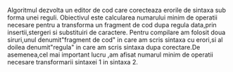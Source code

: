 Algoritmul dezvolta un editor de cod care corecteaza erorile de sintaxa sub forma unei reguli.
Obiectivul este calcularea numarului minim de operatii necesare pentru a transforma un fragment de cod dupa regula data,prin insertii,stergeri si substituiri de caractere.
Pentru compilare am folosit doua siruri,unul denumit"fragment de cod" in care am scris sintaxa cu erori,si al doilea denumit"regula" in care am scris sintaxa dupa corectare.De asemenea,cel mai important lucru ,am afisat numarul minim de operatii necesare transformarii sintaxei 1 in sintaxa 2.
